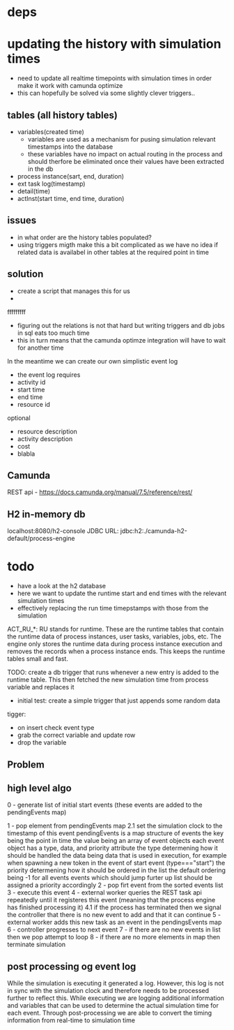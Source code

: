# deps

# updating the history with simulation times
 - need to update all realtime timepoints with simulation times in order make it work with camunda optimize
 - this can hopefully be solved via some slightly clever triggers..
## tables (all history tables)
 - variables(created time)
   - variables are used as a mechanism for pusing simulation relevant timestamps into the database
   - these variables have no impact on actual routing in the process and should therfore be eliminated once their values have been extracted in the db
 - process instance(sart, end, duration)
 - ext task log(timestamp)
 - detail(time)
 - actInst(start time, end time, duration)


## issues
 - in what order are the history tables populated?
 - using triggers migth make this a bit complicated as we have no idea if related data is availabel in other tables at the required point in time

## solution
 - create a script that manages this for us
 - 


fffffffff
 - figuring out the relations is not that hard but writing triggers and db jobs in sql eats too much time
 - this in turn means that the camunda optimze integration will have to wait for another time

In the meantime we can create our own simplistic event log
 - the event log requires
 - activity id
 - start time
 - end time
 - resource id

optional
 - resource description
 - activity description
 - cost
 - blabla


## Camunda
REST api - https://docs.camunda.org/manual/7.5/reference/rest/

## H2 in-memory db
localhost:8080/h2-console 
JDBC URL: jdbc:h2:./camunda-h2-default/process-engine


# todo
 - have a look at the h2 database
 - here we want to update the runtime start and end times with the relevant simulation times
 - effectively replacing the run time timepstamps with those from the simulation

ACT_RU_*: RU stands for runtime. These are the runtime tables that contain the runtime data of process instances, user tasks, variables, jobs, etc. The engine only stores the runtime data during process instance execution and removes the records when a process instance ends. This keeps the runtime tables small and fast.

TODO: create a db trigger that runs whenever a new entry is added to the runtime table. This then fetched the new simulation time from process variable and replaces it
 - initial test: create a simple trigger that just appends some random data


tigger:
 - on insert check event type
 - grab the correct variable and update row
 - drop the variable

## Problem
 

 

## high level algo

0 - generate list of initial start events (these events are added to the pendingEvents map)

1 - pop element from pendingEvents map
    2.1 set the simulation clock to the timestamp of this event
        pendingEvents is a map structure of events
            the key being the point in time
            the value being an array of event objects
            each event object has a type, data, and priority attribute
                the type determening how it should be handled
                the data being data that is used in execution, for example when spawning a new token in the event of start event (type==="start")
                the priority determening how it should be ordered in the list
                    the default ordering being -1 for all events
                    events which should jump furter up list should be assigned a priority accordingly
2 - pop firt event from the sorted events list
3 - execute this event
4 - external worker queries the REST task api repeatedly until it registeres this event (meaning that the process engine has finished processing it)
    4.1 if the process has terminated then we signal the controller that there is no new event to add and that it can continue
5 - external worker adds this new task as an event in the pendingsEvents map
6 - controller progresses to next event
7 - if there are no new events in list then we pop attempt to loop
8 - if there are no more elements in map then terminate simulation
    
## post processing og event log
While the simulation is executing it generated a log. However, this log is not in sync with the simulation clock and therefore needs to be processed further to reflect this.
While executing we are logging additional information and variables that can be used to determine the actual simulation time for each event. 
Through post-processing we are able to convert the timing information from real-time to simulation time